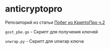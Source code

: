 # anticryptopro

Репозиторий из статьи [Побег из КриптоПро ч.2](https://teletype.in/@li0ard/anticryptopro_p2)

`gost_pbe.go` - Скрипт для получения ключей

`unwrap.py` - Скрипт для unwrap ключа

